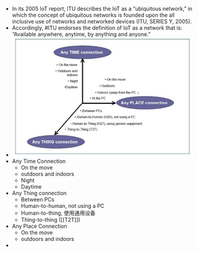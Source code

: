- In its 2005 IoT report, ITU describes the IoT as a “ubiquitous network,” in which the concept of ubiquitous networks is founded upon the all inclusive use of networks and networked devices (ITU, SERIES Y, 2005).
- Accordingly, #ITU endorses the definition of IoT as a network that is: “Available anywhere, anytime, by anything and anyone.”
- ![image.png](../assets/image_1646229865078_0.png)
- Any Time Connection
	- On the move
	- outdoors and indoors
	- Night
	- Daytime
- Any Thing connection
	- Between PCs
	- Human-to-human, not using a PC
	- Human-to-thing, 使用通用设备
	- Thing-to-thing ([[T2T]])
- Any Place Connection
	- On the move
	- outdoors and indoors
-